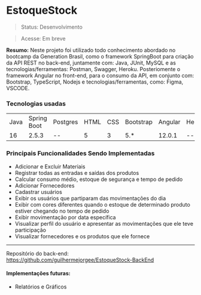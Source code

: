 <h1>EstoqueStock</h1>

>Status: Desenvolvimento

>Acesse: Em breve

<b>Resumo:</b>
Neste projeto foi utilizado todo conhecimento abordado no bootcamp da Generation Brasil, como o framework SpringBoot para criação da API REST no back-end, juntamente com: Java, JUnit, MySQL e as tecnologias/ferramentas: Postman, Swagger, Heroku. Posteriomente o framework Angular no front-end, para o consumo da API, em conjunto com: Bootstrap, TypeScript, Nodejs e tecnologias/ferramentas, como: Figma, VSCODE.

<h3>Tecnologias usadas</h3>

<table>
	<tr>
		<td>Java</td>
		<td>Spring Boot</td>
		<td>Postgres</td>
		<td>HTML</td>
		<td>CSS</td>
		<td>Bootstrap</td>
		<td>Angular</td>
    <td>Heroku</td>
  </tr>
	<tr>
		<td>16</td>
		<td>2.5.3</td>
		<td>--</td>
		<td>5</td>
		<td>3</td>
		<td>5.*</td>
		<td>12.0.1</td>
    <td>--</td>
	</tr>
</table>

<h3>Principais Funcionalidades Sendo Implementadas</h3>

<ul>
  <li>Adicionar e Excluir Materiais</li>
  <li>Registrar todas as entradas e saídas dos produtos</li>
  <li>Calcular consumo médio, estoque de segurança e tempo de pedido</li>
  <li>Adicionar Fornecedores</li>
  <li>Cadastrar usuários</li>
  <li>Exibir os usuários que partiparam das movimentações do dia</li>
  <li>Exibir com cores diferentes quando o estoque de determinado produto estiver chegando no tempo de pedido</li>
  <li>Exibir movimentação por data específica</li>
  <li>Visualizar perfil do usuário e apresentar as movimentações que ele teve participação</li>
  <li>Visualizar fornecedores e os produtos que ele fornece</li>
</ul>
<hr>

Repositório do back-end: https://github.com/guilhermejorgee/EstoqueStock-BackEnd

<h4>Implementações futuras:</h4>

+ Relatórios e Gráficos
